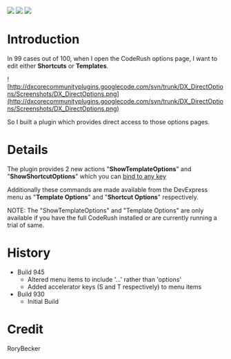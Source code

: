 [![](http://dxcorecommunityplugins.googlecode.com/svn/trunk/Common/Graphics/Download.png)](http://www.rorybecker.co.uk/DevExpress/Community/Plugins/DX_DirectOptions)      [![](http://dxcorecommunityplugins.googlecode.com/svn/trunk/Common/Graphics/InstallHelp.png)](http://code.google.com/p/dxcorecommunityplugins/wiki/InstallInstructions)
[![](http://dxcorecommunityplugins.googlecode.com/svn/trunk/Common/Graphics/Feedback.png)](http://code.google.com/p/dxcorecommunityplugins/wiki/Feedback)

# Introduction #

In 99 cases out of 100, when I open the CodeRush options page, I want to edit either **Shortcuts** or **Templates**.

![http://dxcorecommunityplugins.googlecode.com/svn/trunk/DX_DirectOptions/Screenshots/DX_DirectOptions.png](http://dxcorecommunityplugins.googlecode.com/svn/trunk/DX_DirectOptions/Screenshots/DX_DirectOptions.png)

So I built a plugin which provides direct access to those options pages.

# Details #

The plugin provides 2 new actions "**ShowTemplateOptions**" and "**ShowShortcutOptions**" which you can [bind to any key](http://rorybecker.blogspot.com/2009/08/how-to-bind-key-in-coderush.html)

Additionally these commands are made available from the DevExpress menu as "**Template Options**" and "**Shortcut Options**" respectively.

NOTE: The "ShowTemplateOptions" and "Template Options" are only available if you have the full CodeRush installed or are currently running a trial of same.

# History #
  * Build 945
    * Altered menu items to include '...' rather than 'options'
    * Added accelerator keys (S and T respectively) to menu items
  * Build 930
    * Initial Build

# Credit #
RoryBecker